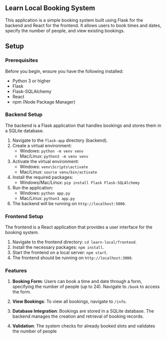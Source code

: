 ## Learn Local Booking System

This application is a simple booking system built using Flask for the backend and React for the frontend. It allows users to book times and dates, specify the number of people, and view existing bookings.

## Setup

### Prerequisites

Before you begin, ensure you have the following installed:
- Python 3 or higher
- Flask
- Flask-SQLAlchemy
- React
- npm (Node Package Manager)

### Backend Setup

The backend is a Flask application that handles bookings and stores them in a SQLite database.

1. Navigate to the `flask-app` directory (backend).
2. Create a virtual environment:
   - Windows: `python -m venv venv`
   - Mac/Linux: `python3 -m venv venv`
3. Activate the virtual environment:
   - Windows: `venv\Scripts\activate`
   - Mac/Linux: `source venv/bin/activate`
4. Install the required packages:
   - Windows/Mac/Linux: `pip install Flask Flask-SQLAlchemy`
5. Run the application:
   - Windows: `python app.py`
   - Mac/Linux: `python3 app.py`
6. The backend will be running on `http://localhost:5000`.

### Frontend Setup

The frontend is a React application that provides a user interface for the booking system.

1. Navigate to the frontend directory: `cd learn-local/frontend`.
2. Install the necessary packages: `npm install`.
3. Start the frontend on a local server: `npm start`.
4. The frontend should be running on `http://localhost:3000`.

### Features

1. **Booking Form**: Users can book a time and date through a form, specifying the number of people (up to 24). Navigate to `/book` to access the form.

2. **View Bookings**: To view all bookings, navigate to `/info`.

3. **Database Integration**: Bookings are stored in a SQLite database. The backend manages the creation and retrieval of booking records.

4. **Validation**: The system checks for already booked slots and validates the number of people
